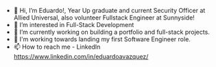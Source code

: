 - 👋 Hi, I’m Eduardo!, Year Up graduate and current Security Officer at Allied Universal, also volunteer Fullstack Engineer at Sunnyside!
- 👀 I’m interested in Full-Stack Development
- 🌱 I’m currently working on building a portfolio and full-stack projects.
- 💞️ I'm working towards landing my first Software Engineer role.
- 📫 How to reach me - LinkedIn https://www.linkedin.com/in/eduardoavazquez/

<!---
vazquezea96/vazquezea96 is a ✨ special ✨ repository because its `README.md` (this file) appears on your GitHub profile.
You can click the Preview link to take a look at your changes.
--->
